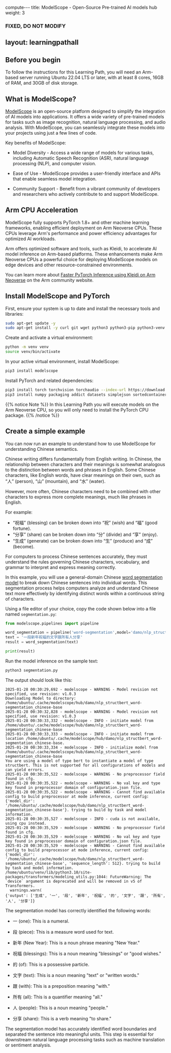 compute---
title: ModelScope - Open-Source Pre-trained AI models hub
weight: 3

### FIXED, DO NOT MODIFY
layout: learningpathall
---

## Before you begin

To follow the instructions for this Learning Path, you will need an Arm-based server running Ubuntu 22.04 LTS or later, with at least 8 cores, 16GB of RAM, and 30GB of disk storage.

## What is ModelScope?
[ModelScope](https://github.com/modelscope/modelscope/) is an open-source platform designed to simplify the integration of AI models into applications. It offers a wide variety of pre-trained models for tasks such as image recognition, natural language processing, and audio analysis. With ModelScope, you can seamlessly integrate these models into your projects using just a few lines of code.

Key benefits of ModelScope:

* Model Diversity - Access a wide range of models for various tasks, including Automatic Speech Recognition (ASR), natural language processing (NLP), and computer vision.

* Ease of Use - ModelScope provides a user-friendly interface and APIs that enable seamless model integration.

* Community Support - Benefit from a vibrant community of developers and researchers who actively contribute to and support ModelScope.


## Arm CPU Acceleration
ModelScope fully supports PyTorch 1.8+ and other machine learning frameworks, enabling efficient deployment on Arm Neoverse CPUs. These CPUs leverage Arm's performance and power efficiency advantages for optimized AI workloads.

Arm offers optimized software and tools, such as Kleidi, to accelerate AI model inference on Arm-based platforms. These enhancements make Arm Neoverse CPUs a powerful choice for deploying ModelScope models on edge devices and other resource-constrained environments.

You can learn more about [Faster PyTorch Inference using Kleidi on Arm Neoverse](https://community.arm.com/arm-community-blogs/b/servers-and-cloud-computing-blog/posts/faster-pytorch-inference-kleidi-arm-neoverse) on the Arm community website.


## Install ModelScope and PyTorch

First, ensure your system is up to date and install the necessary tools and libraries:

```bash
sudo apt-get update -y
sudo apt-get install -y curl git wget python3 python3-pip python3-venv python-is-python3 ffmpeg
```

Create and activate a virtual environment:
```bash
python -m venv venv
source venv/bin/activate
```

In your active virtual environment, install ModelScope:

```bash
pip3 install modelscope
```

Install PyTorch and related dependencies: 
```bash
pip3 install torch torchvision torchaudio --index-url https://download.pytorch.org/whl/cpu
pip3 install numpy packaging addict datasets simplejson sortedcontainers transformers ffmpeg

```
{{% notice Note %}}
In this Learning Path you will execute models on the Arm Neoverse CPU, so you will only need to install the PyTorch CPU package.
{{% /notice %}}

## Create a simple example

You can now run an example to understand how to use ModelScope for understanding Chinese semantics.

Chinese writing differs fundamentally from English writing. In Chinese, the relationship between characters and their meanings is somewhat analogous to the distinction between words and phrases in English. Some Chinese characters, like English words, have clear meanings on their own, such as “人” (person), “山” (mountain), and “水” (water).

However, more often, Chinese characters need to be combined with other characters to express more complete meanings, much like phrases in English. 

For example:

* “祝福” (blessing) can be broken down into “祝” (wish) and “福” (good fortune).
* “分享” (share) can be broken down into “分” (divide) and “享” (enjoy).
* “生成” (generate) can be broken down into “生” (produce) and “成” (become).

For computers to process Chinese sentences accurately, they must understand the rules governing Chinese characters, vocabulary, and grammar to interpret and express meaning correctly.

In this example, you will use a general-domain Chinese [word segmentation model](https://www.modelscope.cn/models/iic/nlp_structbert_word-segmentation_chinese-base) to break down Chinese sentences into individual words. This segmentation process helps computers analyze and understand Chinese text more effectively by identifying distinct words within a continuous string of characters.

Using a file editor of your choice, copy the code shown below into a file named `segmentation.py`:

```python
from modelscope.pipelines import pipeline

word_segmentation = pipeline('word-segmentation',model='damo/nlp_structbert_word-segmentation_chinese-base')
text = '一段新年祝福的文字跟所有人分享'
result = word_segmentation(text)

print(result)
```

Run the model inference on the sample text:

```bash
python3 segmentation.py
```

The output should look like this:
```output
2025-01-28 00:30:29,692 - modelscope - WARNING - Model revision not specified, use revision: v1.0.3
Downloading Model to directory: /home/ubuntu/.cache/modelscope/hub/damo/nlp_structbert_word-segmentation_chinese-base
2025-01-28 00:30:32,828 - modelscope - WARNING - Model revision not specified, use revision: v1.0.3
2025-01-28 00:30:33,332 - modelscope - INFO - initiate model from /home/ubuntu/.cache/modelscope/hub/damo/nlp_structbert_word-segmentation_chinese-base
2025-01-28 00:30:33,333 - modelscope - INFO - initiate model from location /home/ubuntu/.cache/modelscope/hub/damo/nlp_structbert_word-segmentation_chinese-base.
2025-01-28 00:30:33,334 - modelscope - INFO - initialize model from /home/ubuntu/.cache/modelscope/hub/damo/nlp_structbert_word-segmentation_chinese-base
You are using a model of type bert to instantiate a model of type structbert. This is not supported for all configurations of models and can yield errors.
2025-01-28 00:30:35,522 - modelscope - WARNING - No preprocessor field found in cfg.
2025-01-28 00:30:35,522 - modelscope - WARNING - No val key and type key found in preprocessor domain of configuration.json file.
2025-01-28 00:30:35,522 - modelscope - WARNING - Cannot find available config to build preprocessor at mode inference, current config: {'model_dir': '/home/ubuntu/.cache/modelscope/hub/damo/nlp_structbert_word-segmentation_chinese-base'}. trying to build by task and model information.
2025-01-28 00:30:35,527 - modelscope - INFO - cuda is not available, using cpu instead.
2025-01-28 00:30:35,529 - modelscope - WARNING - No preprocessor field found in cfg.
2025-01-28 00:30:35,529 - modelscope - WARNING - No val key and type key found in preprocessor domain of configuration.json file.
2025-01-28 00:30:35,529 - modelscope - WARNING - Cannot find available config to build preprocessor at mode inference, current config: {'model_dir': '/home/ubuntu/.cache/modelscope/hub/damo/nlp_structbert_word-segmentation_chinese-base', 'sequence_length': 512}. trying to build by task and model information.
/home/ubuntu/venv/lib/python3.10/site-packages/transformers/modeling_utils.py:1044: FutureWarning: The `device` argument is deprecated and will be removed in v5 of Transformers.
  warnings.warn(
{'output': ['生成', '一', '段', '新年', '祝福', '的', '文字', '跟', '所有', '人', '分享']}
```

The segmentation model has correctly identified the following words:

- 一 (one): This is a numeral.

- 段 (piece): This is a measure word used for text.

- 新年 (New Year): This is a noun phrase meaning "New Year."

- 祝福 (blessings): This is a noun meaning "blessings" or "good wishes."

- 的 (of): This is a possessive particle.

- 文字 (text): This is a noun meaning "text" or "written words."

- 跟 (with): This is a preposition meaning "with."

- 所有 (all): This is a quantifier meaning "all."

- 人 (people): This is a noun meaning "people."

- 分享 (share): This is a verb meaning "to share."


The segmentation model has accurately identified word boundaries and separated the sentence into meaningful units. This step is essential for downstream natural language processing tasks such as machine translation or sentiment analysis.
